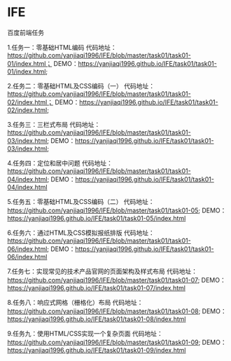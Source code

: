 # IFE
百度前端任务

1.任务一：零基础HTML编码 
代码地址：https://github.com/yanjiaqi1996/IFE/blob/master/task01/task01-01/index.html；
DEMO：https://yanjiaqi1996.github.io/IFE/task01/task01-01/index.html;

2.任务二：零基础HTML及CSS编码（一） 
代码地址：https://github.com/yanjiaqi1996/IFE/blob/master/task01/task01-02/index.html；
DEMO：https://yanjiaqi1996.github.io/IFE/task01/task01-02/index.html;

3.任务三：三栏式布局 
代码地址：https://github.com/yanjiaqi1996/IFE/blob/master/task01/task01-03/index.html; DEMO：https://yanjiaqi1996.github.io/IFE/task01/task01-03/index.html;

4.任务四：定位和居中问题 
代码地址：https://github.com/yanjiaqi1996/IFE/blob/master/task01/task01-04/index.html; DEMO：https://yanjiaqi1996.github.io/IFE/task01/task01-04/index.html

5.任务五：零基础HTML及CSS编码（二）
代码地址：https://github.com/yanjiaqi1996/IFE/blob/master/task01/task01-05; 
DEMO：https://yanjiaqi1996.github.io/IFE/task01/task01-05/index.html

6.任务六：通过HTML及CSS模拟报纸排版
代码地址：https://github.com/yanjiaqi1996/IFE/blob/master/task01/task01-06/index.html; DEMO：https://yanjiaqi1996.github.io/IFE/task01/task01-06/index.html

7.任务七：实现常见的技术产品官网的页面架构及样式布局 
代码地址：https://github.com/yanjiaqi1996/IFE/blob/master/task01/task01-07; 
DEMO：https://yanjiaqi1996.github.io/IFE/task01/task01-07/index.html

8.任务八：响应式网格（栅格化）布局 
代码地址：https://github.com/yanjiaqi1996/IFE/blob/master/task01/task01-08; 
DEMO：https://yanjiaqi1996.github.io/IFE/task01/task01-08/index.html

9.任务九：使用HTML/CSS实现一个复杂页面 
代码地址：https://github.com/yanjiaqi1996/IFE/blob/master/task01/task01-09;
DEMO：https://yanjiaqi1996.github.io/IFE/task01/task01-09/index.html
